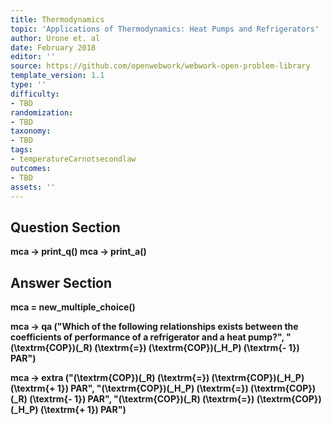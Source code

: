 ```yaml
---
title: Thermodynamics
topic: 'Applications of Thermodynamics: Heat Pumps and Refrigerators'
author: Urone et. al
date: February 2018
editor: ''
source: https://github.com/openwebwork/webwork-open-problem-library
template_version: 1.1
type: ''
difficulty:
- TBD
randomization:
- TBD
taxonomy:
- TBD
tags:
- temperatureCarnotsecondlaw
outcomes:
- TBD
assets: ''
---
```


## Question Section 

<b>
 mca -> print_q()
 mca -> print_a()



## Answer Section

mca = new_multiple_choice()

mca -> qa ("Which of the following relationships exists between the coefficients of performance of a refrigerator and a heat pump?", "\(\textrm{COP}\)\(_R\) \(\textrm{=}\) \(\textrm{COP}\)\(_H_P\) \(\textrm{- 1}\) PAR")

mca -> extra ("\(\textrm{COP}\)\(_R\) \(\textrm{=}\) \(\textrm{COP}\)\(_H_P\) \(\textrm{+ 1}\) PAR", "\(\textrm{COP}\)\(_H_P\) \(\textrm{=}\) \(\textrm{COP}\)\(_R\) \(\textrm{- 1}\) PAR", "\(\textrm{COP}\)\(_R\) \(\textrm{=}\) \(\textrm{COP}\)\(_H_P\) \(\textrm{+ 1}\) PAR")